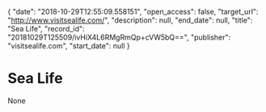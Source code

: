{
  "date": "2018-10-29T12:55:09.558151", 
  "open_access": false, 
  "target_url": "http://www.visitsealife.com/", 
  "description": null, 
  "end_date": null, 
  "title": "Sea Life", 
  "record_id": "20181029T125509/ivHiX4L6RMgRmQp+cVW5bQ==", 
  "publisher": "visitsealife.com", 
  "start_date": null
}

# Sea Life

None